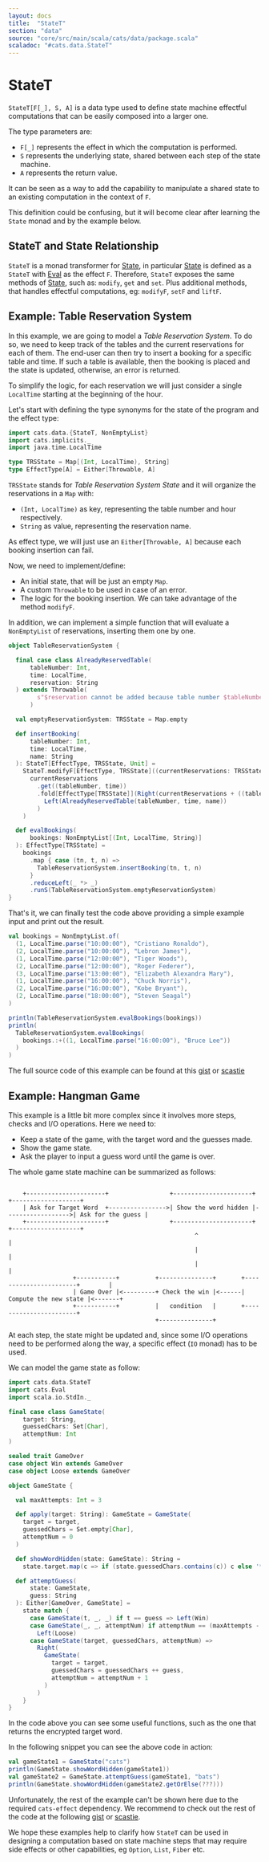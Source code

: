 ```yaml
---
layout: docs
title:  "StateT"
section: "data"
source: "core/src/main/scala/cats/data/package.scala"
scaladoc: "#cats.data.StateT"
---
```

# StateT

`StateT[F[_], S, A]` is a data type used to define state machine
effectful computations that can be easily composed into a larger one.

The type parameters are:
- `F[_]` represents the effect in which the computation is performed.
- `S` represents the underlying state, shared between each step of the
  state machine.
- `A` represents the return value.

It can be seen as a way to add the capability to manipulate a shared
state to an existing computation in the context of `F`.

This definition could be confusing, but it will become clear after
learning the `State` monad and by the example below.

## StateT and State Relationship

`StateT` is a monad transformer for
[State](https://typelevel.org/cats/datatypes/state.html), in
particular [State](https://typelevel.org/cats/datatypes/state.html) is
defined as a `StateT` with
[Eval](https://typelevel.org/cats/datatypes/eval.html) as the effect
`F`.  Therefore, `StateT` exposes the same methods of
[State](https://typelevel.org/cats/datatypes/state.html), such as:
`modify`, `get` and `set`.  Plus additional methods, that handles
effectful computations, eg: `modifyF`, `setF` and `liftF`.

## Example: Table Reservation System

In this example, we are going to model a *Table Reservation System*. To
do so, we need to keep track of the tables and the current
reservations for each of them. The end-user can then try to insert a
booking for a specific table and time. If such a table is available,
then the booking is placed and the state is updated, otherwise, an
error is returned.

To simplify the logic, for each reservation we will just consider a
single `LocalTime` starting at the beginning of the hour.

Let's start with defining the type synonyms for the state of the
program and the effect type:

```scala mdoc:silent
import cats.data.{StateT, NonEmptyList}
import cats.implicits._
import java.time.LocalTime

type TRSState = Map[(Int, LocalTime), String]
type EffectType[A] = Either[Throwable, A]
```


`TRSState` stands for *Table Reservation System State* and it will
organize the reservations in a `Map` with:
- `(Int, LocalTime)` as key, representing the table number and hour
respectively.
- `String` as value, representing the reservation name.

As effect type, we will just use an `Either[Throwable, A]` because each
booking insertion can fail.

Now, we need to implement/define:
- An initial state, that will be just an empty `Map`.
- A custom `Throwable` to be used in case of an error.
- The logic for the booking insertion. We can take advantage of the
method `modifyF`.

In addition, we can implement a simple function that will evaluate a
`NonEmptyList` of reservations, inserting them one by one.

```scala mdoc:silent
object TableReservationSystem {

  final case class AlreadyReservedTable(
      tableNumber: Int,
      time: LocalTime,
      reservation: String
  ) extends Throwable(
        s"$reservation cannot be added because table number $tableNumber is already reserved for the $time"
      )

  val emptyReservationSystem: TRSState = Map.empty

  def insertBooking(
      tableNumber: Int,
      time: LocalTime,
      name: String
  ): StateT[EffectType, TRSState, Unit] =
    StateT.modifyF[EffectType, TRSState]((currentReservations: TRSState) =>
      currentReservations
        .get((tableNumber, time))
        .fold[EffectType[TRSState]](Right(currentReservations + ((tableNumber, time) -> name)))(_ =>
          Left(AlreadyReservedTable(tableNumber, time, name))
        )
    )

  def evalBookings(
      bookings: NonEmptyList[(Int, LocalTime, String)]
  ): EffectType[TRSState] =
    bookings
      .map { case (tn, t, n) =>
        TableReservationSystem.insertBooking(tn, t, n)
      }
      .reduceLeft(_ *> _)
      .runS(TableReservationSystem.emptyReservationSystem)
}
```

That's it, we can finally test the code above providing a simple
example input and print out the result.

```scala mdoc
val bookings = NonEmptyList.of(
  (1, LocalTime.parse("10:00:00"), "Cristiano Ronaldo"),
  (2, LocalTime.parse("10:00:00"), "Lebron James"),
  (1, LocalTime.parse("12:00:00"), "Tiger Woods"),
  (2, LocalTime.parse("12:00:00"), "Roger Federer"),
  (3, LocalTime.parse("13:00:00"), "Elizabeth Alexandra Mary"),
  (1, LocalTime.parse("16:00:00"), "Chuck Norris"),
  (2, LocalTime.parse("16:00:00"), "Kobe Bryant"),
  (2, LocalTime.parse("18:00:00"), "Steven Seagal")
)

println(TableReservationSystem.evalBookings(bookings))
println(
  TableReservationSystem.evalBookings(
    bookings.:+((1, LocalTime.parse("16:00:00"), "Bruce Lee"))
  )
)
```

The full source code of this example can be found at this
[gist](https://gist.github.com/benkio/baa4fe1d50751cd602c4175f1bb39f4d)
or [scastie](https://scastie.scala-lang.org/8HBP6sT8QBmRNoG7iJHbPA)

## Example: Hangman Game

This example is a little bit more complex since it involves more
steps, checks and I/O operations. Here we need to:
- Keep a state of the game, with the target word and the guesses made.
- Show the game state.
- Ask the player to input a guess word until the game is over.

The whole game state machine can be summarized as follows:

```asciidoc

    +----------------------+                 +----------------------+                   +-------------------+
    | Ask for Target Word  +---------------->| Show the word hidden |------------------>| Ask for the guess |
    +----------------------+                 +----------------------+                   +-------------------+
                                                    ^                                             |
                                                    |                                             |
                                                    |                                             |
                  +-----------+          +---------------+       +-----------------------+        |
                  | Game Over |<---------+ Check the win |<------| Compute the new state |<-------+
                  +-----------+          |   condition   |       +-----------------------+
                                         +---------------+

```

At each step, the state might be updated and, since some I/O
operations need to be performed along the way, a specific effect (`IO`
monad) has to be used.

We can model the game state as follow:

```scala mdoc:silent
import cats.data.StateT
import cats.Eval
import scala.io.StdIn._

final case class GameState(
    target: String,
    guessedChars: Set[Char],
    attemptNum: Int
)

sealed trait GameOver
case object Win extends GameOver
case object Loose extends GameOver

object GameState {

  val maxAttempts: Int = 3

  def apply(target: String): GameState = GameState(
    target = target,
    guessedChars = Set.empty[Char],
    attemptNum = 0
  )

  def showWordHidden(state: GameState): String =
    state.target.map(c => if (state.guessedChars.contains(c)) c else '*')

  def attemptGuess(
      state: GameState,
      guess: String
  ): Either[GameOver, GameState] =
    state match {
      case GameState(t, _, _) if t == guess => Left(Win)
      case GameState(_, _, attemptNum) if attemptNum == (maxAttempts - 1) =>
        Left(Loose)
      case GameState(target, guessedChars, attemptNum) =>
        Right(
          GameState(
            target = target,
            guessedChars = guessedChars ++ guess,
            attemptNum = attemptNum + 1
          )
        )
    }
}
```

In the code above you can see some useful functions, such as the one
that returns the encrypted target word.

In the following snippet you can see the above code in action:

```scala mdoc
val gameState1 = GameState("cats")
println(GameState.showWordHidden(gameState1))
val gameState2 = GameState.attemptGuess(gameState1, "bats")
println(GameState.showWordHidden(gameState2.getOrElse(???)))
```

Unfortunately, the rest of the example can't be shown here due to the
required `cats-effect` dependency. We recommend to check out the rest
of the code at the following
[gist](https://gist.github.com/benkio/46f5aea4f15ec059f02d6bfe9bd25e99)
or [scastie](https://scastie.scala-lang.org/4Ab7xspkRJ2q9UKQ9OHrUQ).

We hope these examples help to clarify how `StateT` can be used in
designing a computation based on state machine steps that may require
side effects or other capabilities, eg `Option`, `List`, `Fiber` etc.
